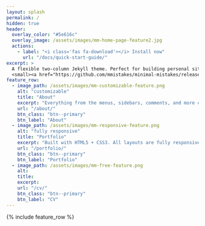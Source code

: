 ```yaml
---
layout: splash
permalink: /
hidden: true
header:
  overlay_color: "#5e616c"
  overlay_image: /assets/images/mm-home-page-feature2.jpg
  actions:
    - label: "<i class='fas fa-download'></i> Install now"
      url: "/docs/quick-start-guide/"
excerpt: >
  A flexible two-column Jekyll theme. Perfect for building personal sites, blogs, and portfolios.<br />
  <small><a href="https://github.com/mmistakes/minimal-mistakes/releases/tag/4.24.0">Latest release v4.24.0</a></small>
feature_row:
  - image_path: /assets/images/mm-customizable-feature.png
    alt: "customizable"
    title: "About"
    excerpt: "Everything from the menus, sidebars, comments, and more can be configured or set with YAML Front Matter."
    url: "/about/"
    btn_class: "btn--primary"
    btn_label: "About"
  - image_path: /assets/images/mm-responsive-feature.png
    alt: "fully responsive"
    title: "Portfolio"
    excerpt: "Built with HTML5 + CSS3. All layouts are fully responsive with helpers to augment your content."
    url: "/portfolio/"
    btn_class: "btn--primary"
    btn_label: "Portfolio"
  - image_path: /assets/images/mm-free-feature.png
    alt: 
    title: 
    excerpt: 
    url: "/cv/"
    btn_class: "btn--primary"
    btn_label: "CV"      
---
```


{% include feature_row %}